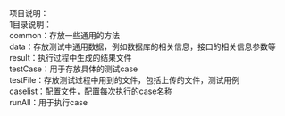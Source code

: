 项目说明：  
1目录说明：  
  common：存放一些通用的方法  
  data：存放测试中通用数据，例如数据库的相关信息，接口的相关信息参数等  
  result：执行过程中生成的结果文件   
  testCase：用于存放具体的测试case  
  testFile：存放测试过程中用到的文件，包括上传的文件，测试用例  
  caselist：配置文件，配置每次执行的case名称  
  runAll：用于执行case  
